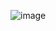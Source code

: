 ![image](https://github.com/benji7890/chart-app/assets/17162517/a8603f66-6bdd-41c6-b77a-dd28e96b7f97)
